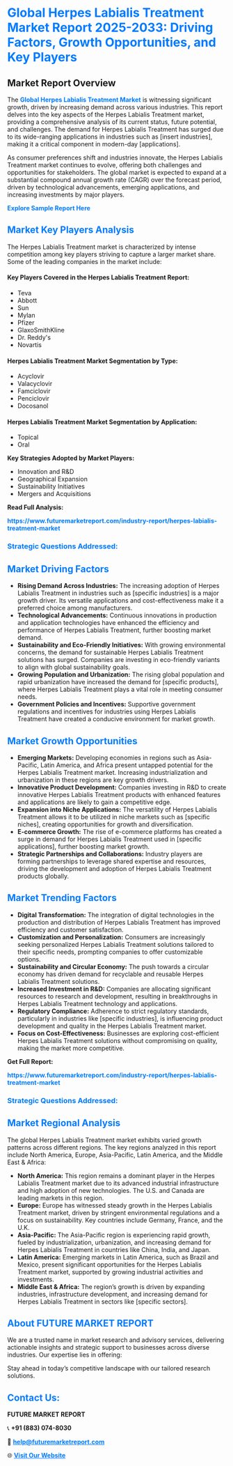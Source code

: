 <h1 style="color: #007BFF;">Global Herpes Labialis Treatment Market Report 2025-2033: Driving Factors, Growth Opportunities, and Key Players</h1>

<section id="overview">
<h2>Market Report Overview</h2>
<p>The <a href="https://www.futuremarketreport.com/industry-report/herpes-labialis-treatment-market" style="color: #007BFF; text-decoration: none;"><strong>Global Herpes Labialis Treatment Market</strong></a> is witnessing significant growth, driven by increasing demand across various industries. This report delves into the key aspects of the Herpes Labialis Treatment market, providing a comprehensive analysis of its current status, future potential, and challenges. The demand for Herpes Labialis Treatment has surged due to its wide-ranging applications in industries such as [insert industries], making it a critical component in modern-day [applications].</p>
<p>As consumer preferences shift and industries innovate, the Herpes Labialis Treatment market continues to evolve, offering both challenges and opportunities for stakeholders. The global market is expected to expand at a substantial compound annual growth rate (CAGR) over the forecast period, driven by technological advancements, emerging applications, and increasing investments by major players.</p>
</section>

<section id="overview">
<p><a href="https://www.futuremarketreport.com/request-sample/reportId=54384" style="color: #007BFF; text-decoration: none;"><strong>Explore Sample Report Here</strong></a></p>
</section>

<section id="key-players">
<h2 style="color: #007BFF;">Market Key Players Analysis</h2>
<p>The Herpes Labialis Treatment market is characterized by intense competition among key players striving to capture a larger market share. Some of the leading companies in the market include:</p>
<h4>Key Players Covered in the Herpes Labialis Treatment Report:</h4>
<ul><li>Teva</li><li>Abbott</li><li>Sun</li><li>Mylan</li><li>Pfizer</li><li>GlaxoSmithKline</li><li>Dr. Reddy&#039;s</li><li>Novartis</li></ul>
<h4>Herpes Labialis Treatment Market Segmentation by Type:</h4>
<ul><li>Acyclovir</li><li>Valacyclovir</li><li>Famciclovir</li><li>Penciclovir</li><li>Docosanol</li></ul>

<h4>Herpes Labialis Treatment Market Segmentation by Application:</h4>
<ul><li>Topical</li><li>Oral</li></ul>
<p><strong>Key Strategies Adopted by Market Players:</strong></p>
<ul>
<li>Innovation and R&D</li>
<li>Geographical Expansion</li>
<li>Sustainability Initiatives</li>
<li>Mergers and Acquisitions</li>
</ul>
</section>

<section>
<p><strong>Read Full Analysis: </strong></p><a href="https://www.futuremarketreport.com/industry-report/herpes-labialis-treatment-market" style="color: #007BFF; text-decoration: none;"><strong>https://www.futuremarketreport.com/industry-report/herpes-labialis-treatment-market</strong></a>
<h3 style="color: #007BFF;">Strategic Questions Addressed:</h3>
</section>

<section id="driving-factors">
<h2 style="color: #007BFF;">Market Driving Factors</h2>
<ul>
<li><strong>Rising Demand Across Industries:</strong> The increasing adoption of Herpes Labialis Treatment in industries such as [specific industries] is a major growth driver. Its versatile applications and cost-effectiveness make it a preferred choice among manufacturers.</li>
<li><strong>Technological Advancements:</strong> Continuous innovations in production and application technologies have enhanced the efficiency and performance of Herpes Labialis Treatment, further boosting market demand.</li>
<li><strong>Sustainability and Eco-Friendly Initiatives:</strong> With growing environmental concerns, the demand for sustainable Herpes Labialis Treatment solutions has surged. Companies are investing in eco-friendly variants to align with global sustainability goals.</li>
<li><strong>Growing Population and Urbanization:</strong> The rising global population and rapid urbanization have increased the demand for [specific products], where Herpes Labialis Treatment plays a vital role in meeting consumer needs.</li>
<li><strong>Government Policies and Incentives:</strong> Supportive government regulations and incentives for industries using Herpes Labialis Treatment have created a conducive environment for market growth.</li>
</ul>
</section>

<section id="growth-opportunities">
<h2 style="color: #007BFF;">Market Growth Opportunities</h2>
<ul>
<li><strong>Emerging Markets:</strong> Developing economies in regions such as Asia-Pacific, Latin America, and Africa present untapped potential for the Herpes Labialis Treatment market. Increasing industrialization and urbanization in these regions are key growth drivers.</li>
<li><strong>Innovative Product Development:</strong> Companies investing in R&D to create innovative Herpes Labialis Treatment products with enhanced features and applications are likely to gain a competitive edge.</li>
<li><strong>Expansion into Niche Applications:</strong> The versatility of Herpes Labialis Treatment allows it to be utilized in niche markets such as [specific niches], creating opportunities for growth and diversification.</li>
<li><strong>E-commerce Growth:</strong> The rise of e-commerce platforms has created a surge in demand for Herpes Labialis Treatment used in [specific applications], further boosting market growth.</li>
<li><strong>Strategic Partnerships and Collaborations:</strong> Industry players are forming partnerships to leverage shared expertise and resources, driving the development and adoption of Herpes Labialis Treatment products globally.</li>
</ul>
</section>

<section id="trending-factors">
<h2 style="color: #007BFF;">Market Trending Factors</h2>
<ul>
<li><strong>Digital Transformation:</strong> The integration of digital technologies in the production and distribution of Herpes Labialis Treatment has improved efficiency and customer satisfaction.</li>
<li><strong>Customization and Personalization:</strong> Consumers are increasingly seeking personalized Herpes Labialis Treatment solutions tailored to their specific needs, prompting companies to offer customizable options.</li>
<li><strong>Sustainability and Circular Economy:</strong> The push towards a circular economy has driven demand for recyclable and reusable Herpes Labialis Treatment solutions.</li>
<li><strong>Increased Investment in R&D:</strong> Companies are allocating significant resources to research and development, resulting in breakthroughs in Herpes Labialis Treatment technology and applications.</li>
<li><strong>Regulatory Compliance:</strong> Adherence to strict regulatory standards, particularly in industries like [specific industries], is influencing product development and quality in the Herpes Labialis Treatment market.</li>
<li><strong>Focus on Cost-Effectiveness:</strong> Businesses are exploring cost-efficient Herpes Labialis Treatment solutions without compromising on quality, making the market more competitive.</li>
</ul>
</section>

<section>
<p><strong>Get Full Report: </strong></p><a href="https://www.futuremarketreport.com/industry-report/herpes-labialis-treatment-market" style="color: #007BFF; text-decoration: none;"><strong>https://www.futuremarketreport.com/industry-report/herpes-labialis-treatment-market</strong></a>
<h3 style="color: #007BFF;">Strategic Questions Addressed:</h3>
</section>


<section id="regional-analysis">
<h2 style="color: #007BFF;">Market Regional Analysis</h2>
<p>The global Herpes Labialis Treatment market exhibits varied growth patterns across different regions. The key regions analyzed in this report include North America, Europe, Asia-Pacific, Latin America, and the Middle East & Africa:</p>
<ul>
<li><strong>North America:</strong> This region remains a dominant player in the Herpes Labialis Treatment market due to its advanced industrial infrastructure and high adoption of new technologies. The U.S. and Canada are leading markets in this region.</li>
<li><strong>Europe:</strong> Europe has witnessed steady growth in the Herpes Labialis Treatment market, driven by stringent environmental regulations and a focus on sustainability. Key countries include Germany, France, and the U.K.</li>
<li><strong>Asia-Pacific:</strong> The Asia-Pacific region is experiencing rapid growth, fueled by industrialization, urbanization, and increasing demand for Herpes Labialis Treatment in countries like China, India, and Japan.</li>
<li><strong>Latin America:</strong> Emerging markets in Latin America, such as Brazil and Mexico, present significant opportunities for the Herpes Labialis Treatment market, supported by growing industrial activities and investments.</li>
<li><strong>Middle East & Africa:</strong> The region’s growth is driven by expanding industries, infrastructure development, and increasing demand for Herpes Labialis Treatment in sectors like [specific sectors].</li>
</ul>
</section>

<footer>
<h2 style="color: #007BFF;">About FUTURE MARKET REPORT</h2>
<p>We are a trusted name in market research and advisory services, delivering actionable insights and strategic support to businesses across diverse industries. Our expertise lies in offering:</p>

<p>Stay ahead in today’s competitive landscape with our tailored research solutions.</p>

<h2 style="color: #007BFF;">Contact Us:</h2>
<p><strong>FUTURE MARKET REPORT</strong></p>
<p>📞 <strong>+91 (883) 074-8030</strong></p>
<p>📧 <strong><a href="mailto:help@futuremarketreport.com" style="color: #007BFF;">help@futuremarketreport.com</a></strong></p>
<p>🌐 <strong><a href="https://www.futuremarketreport.com/" style="color: #007BFF;">Visit Our Website</a></strong></p>
</footer>